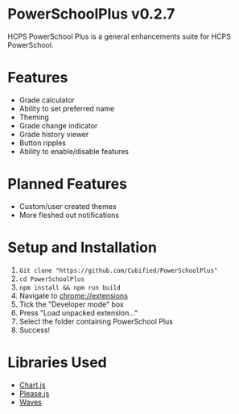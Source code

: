 # PowerSchoolPlus v0.2.7
HCPS PowerSchool Plus is a general enhancements suite for HCPS PowerSchool.

# Features
* Grade calculator
* Ability to set preferred name
* Theming
* Grade change indicator
* Grade history viewer
* Button ripples
* Ability to enable/disable features

# Planned Features
* Custom/user created themes
* More fleshed out notifications

# Setup and Installation
1. `Git clone "https://github.com/Cubified/PowerSchoolPlus"`
2. `cd PowerSchoolPlus`
3. `npm install && npm run build`
5. Navigate to [chrome://extensions](chrome://extensions)
6. Tick the "Developer mode" box
7. Press "Load unpacked extension..."
8. Select the folder containing PowerSchool Plus
9. Success!

# Libraries Used
- [Chart.js](http://www.chartjs.org/)
- [Please.js](http://checkman.io/please/)
- [Waves](http://fian.my.id/Waves/)